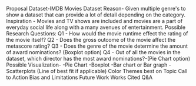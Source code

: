 Proposal
Dataset-IMDB Movies Dataset
Reason- Given multiple genre's to show a dataset that can provide a lot of detail depending on the category.  
Inspiration - Movies and TV shows are included and movies are a part of everyday social life along with a many avenues of entertainment.
Possible Research Questions:
Q1 -  How would the movie runtime effect the rating of the movie itself?
Q2 -  Does the gross outcome of the movie affect the metascore rating?
Q3 -  Does the genre of the movie determine the amount of award nominations? (Boxplot option)
Q4 -  Out of all the movies in the dataset, which director has the most award nominations?-(Pie Chart option)
Possible Visualization-
-Pie Chart
-Boxplot
-Bar chart or Bar graph
-Scatterplots (Line of best fit if applicable)
Color Themes best on Topic
Call to Action
Bias and Limitations
Future Work
Works Cited
Q&A